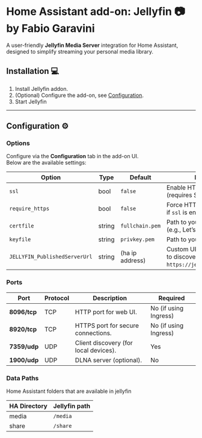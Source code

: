 # Home Assistant add-on: Jellyfin 📷 by Fabio Garavini

A user-friendly **Jellyfin Media Server** integration for Home Assistant, designed to simplify streaming your personal media library.

## Installation 💻

1. Install Jellyfin addon.
1. (Optional) Configure the add-on, see [Configuration](#configuration).
1. Start Jellyfin

---

## Configuration ⚙️

### Options

Configure via the **Configuration** tab in the add-on UI.  
Below are the available settings:

| Option                     | Type    | Default       | Description                                                                 |
|----------------------------|---------|---------------|-----------------------------------------------------------------------------|
| `ssl`                      | bool    | `false`       | Enable HTTPS encryption (requires SSL certificates).                        |
| `require_https`            | bool    | `false`       | Force HTTPS connections (only if `ssl` is enabled).                         |
| `certfile`                 | string  | `fullchain.pem` | Path to your SSL certificate file (e.g., Let’s Encrypt).                    |
| `keyfile`                  | string  | `privkey.pem`  | Path to your SSL private key.                                               |
| `JELLYFIN_PublishedServerUrl` | string | (ha ip address)       | Custom URL for Jellyfin clients to discover the server (e.g., `https://jellyfin.example.com`). |

### Ports

| Port       | Protocol | Description                          | Required |
|------------|----------|--------------------------------------|-----------|
| **8096/tcp** | TCP      | HTTP port for web UI.                | No (if using Ingress) |
| **8920/tcp** | TCP      | HTTPS port for secure connections.   | No (if using Ingress) |
| **7359/udp** | UDP      | Client discovery (for local devices).| Yes       |
| **1900/udp** | UDP      | DLNA server (optional).              | No        |

### Data Paths

Home Assistant folders that are available in jellyfin

| HA Directory | Jellyfin path |
|--------------|---------------|
| media        | `/media`      |
| share        | `/share`      |
